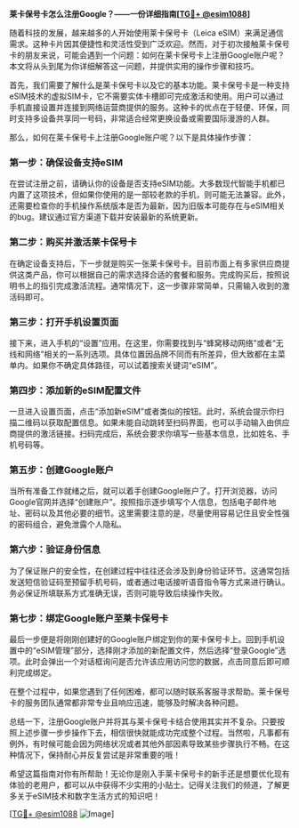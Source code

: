 **莱卡保号卡怎么注册Google？——一份详细指南[[TG💪+ @esim1088](https://t.me/s/esim1088)]**

随着科技的发展，越来越多的人开始使用莱卡保号卡（Leica eSIM）来满足通信需求。这种卡片因其便捷性和灵活性受到广泛欢迎。然而，对于初次接触莱卡保号卡的朋友来说，可能会遇到一个问题：如何在莱卡保号卡上注册Google账户呢？本文将从头到尾为你详细解答这一问题，并提供实用的操作步骤和技巧。

首先，我们需要了解什么是莱卡保号卡以及它的基本功能。莱卡保号卡是一种支持eSIM技术的虚拟SIM卡，它不需要实体卡槽即可完成激活和使用。用户可以通过手机直接设置并连接到网络运营商提供的服务。这种卡的优点在于轻便、环保，同时支持多设备共享同一号码，非常适合经常更换设备或需要国际漫游的人群。

那么，如何在莱卡保号卡上注册Google账户呢？以下是具体操作步骤：

### 第一步：确保设备支持eSIM

在尝试注册之前，请确认你的设备是否支持eSIM功能。大多数现代智能手机都已内置了这项技术，但如果你使用的是一部较老款的手机，则可能无法兼容。此外，还需要检查你的手机操作系统版本是否为最新，因为旧版本可能存在与eSIM相关的bug。建议通过官方渠道下载并安装最新的系统更新。

### 第二步：购买并激活莱卡保号卡

在确定设备支持后，下一步就是购买一张莱卡保号卡。目前市面上有多家供应商提供这类产品，你可以根据自己的需求选择合适的套餐和服务。完成购买后，按照说明书上的指引完成激活流程。通常情况下，这一步骤非常简单，只需输入收到的激活码即可。

### 第三步：打开手机设置页面

接下来，进入手机的“设置”应用。在这里，你需要找到与“蜂窝移动网络”或者“无线和网络”相关的一系列选项。具体位置因品牌不同而有所差异，但大致都在主菜单内。如果你不确定具体路径，可以试着搜索关键词“eSIM”。

### 第四步：添加新的eSIM配置文件

一旦进入设置页面，点击“添加新eSIM”或者类似的按钮。此时，系统会提示你扫描二维码以获取配置信息。如果未能自动跳转至扫码界面，也可以手动输入由供应商提供的激活链接。扫码完成后，系统会要求你填写一些基本信息，比如姓名、手机号码等。

### 第五步：创建Google账户

当所有准备工作就绪之后，就可以着手创建Google账户了。打开浏览器，访问Google官网并选择“创建账户”。按照指示逐步填写个人信息，包括电子邮件地址、密码以及其他必要的细节。这里需要注意的是，尽量使用容易记住且安全性强的密码组合，避免泄露个人隐私。

### 第六步：验证身份信息

为了保证账户的安全性，在创建过程中往往还会涉及到身份验证环节。这通常包括发送短信验证码至预留手机号码，或者通过电话接听语音指令等方式来进行确认。务必保证所填联系方式准确无误，否则可能导致后续操作失败。

### 第七步：绑定Google账户至莱卡保号卡

最后一步便是将刚刚创建好的Google账户绑定到你的莱卡保号卡上。回到手机设置中的“eSIM管理”部分，选择刚才添加的新配置文件，然后选择“登录Google”选项。此时会弹出一个对话框询问是否允许该应用访问您的数据，点击同意后即可顺利完成绑定。

在整个过程中，如果您遇到了任何困难，都可以随时联系客服寻求帮助。莱卡保号卡的服务团队通常都非常专业且响应迅速，能够及时解决各种问题。

总结一下，注册Google账户并将其与莱卡保号卡结合使用其实并不复杂。只要按照上述步骤一步步操作下去，相信很快就能成功完成整个过程。当然啦，凡事都有例外，有时候可能会因为网络状况或者其他外部因素导致某些步骤执行不畅。在这种情况下，保持耐心并反复尝试是非常重要的哦！

希望这篇指南对你有所帮助！无论你是刚入手莱卡保号卡的新手还是想要优化现有体验的老用户，都可以从中获得不少实用的小贴士。记得关注我们的频道，了解更多关于eSIM技术和数字生活方式的知识吧！

[[TG💪+ @esim1088](https://t.me/s/esim1088) ![Image](https://i.postimg.cc/4NQfJmqS/Snipaste-2025-05-13-00-14-12.png)]